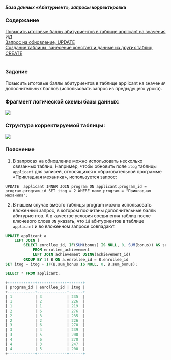 ##### База данных «Абитуриент», запросы корректировки

### Содержание
[Повысить итоговые баллы абитуриентов в таблице applicant на значения ИД](#T1)<br>
[Запрос на обновление, UPDATE](#T2)<br>
[Создание таблицы, занесение констант и данные из других таблиц CREATE](#T3)<br>
<br>

<a name="T1"></a>
### Задание

Повысить итоговые баллы абитуриентов в таблице applicant на значения дополнительных баллов (использовать запрос из предыдущего урока).

### Фрагмент логической схемы базы данных:

<img src="ab_7.jpg">

### Структура корректируемой таблицы:

<img src="cx_3_12.jpg">

### Пояснение
1. В запросах на обновление можно использовать несколько связанных таблиц. Например, чтобы обновить поле `itog` таблицы `applicant` для записей, относящихся к образовательной программе «Прикладная механика», используется запрос:

`UPDATE 
    applicant
    INNER JOIN program ON applicant.program_id = program.program_id
SET itog = 2
WHERE name_program = "Прикладная механика";`

2. В нашем случае вместо таблицы program можно использовать вложенный запрос, в котором посчитаны дополнительные баллы абитуриентов. А в качестве условия соединения таблиц после ключевого слова `ON` указать, что `id` абитуриентов в таблице `applicant` и во вложенном запросе совпадают.


```sql
UPDATE applicant a
    LEFT JOIN (
        SELECT enrollee_id, IF(SUM(bonus) IS NULL, 0, SUM(bonus)) AS sum_bonus
            FROM enrollee_achievement
            LEFT JOIN achievement USING(achievement_id)
        GROUP BY 1) B ON a.enrollee_id = B.enrollee_id
SET itog = itog + IF(B.sum_bonus IS NULL, 0, B.sum_bonus);

SELECT * FROM applicant;

+------------+-------------+------+
| program_id | enrollee_id | itog |
+------------+-------------+------+
| 1          | 3           | 235  |
| 1          | 2           | 226  |
| 1          | 1           | 219  |
| 2          | 6           | 276  |
| 2          | 3           | 235  |
| 2          | 2           | 226  |
| 3          | 6           | 270  |
| 3          | 4           | 239  |
| 3          | 5           | 200  |
| 4          | 6           | 270  |
| 4          | 3           | 247  |
| 4          | 5           | 200  |
+------------+-------------+------+

```

